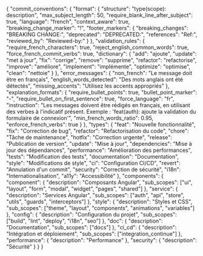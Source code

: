 {
"commit_conventions": {
"format": {
"structure": "type(scope): description",
"max_subject_length": 50,
"require_blank_line_after_subject": true,
"language": "french",
"context_aware": true,
"breaking_change_marker": "!",
"footer_markers": {
"breaking_changes": "BREAKING CHANGE:",
"deprecated": "DEPRECATED:",
"references": "Ref:",
"reviewed_by": "Reviewed-by:"
}
},
"validation_rules": {
"require_french_characters": true,
"reject_english_common_words": true,
"force_french_commit_verbs": true,
"dictionary": {
"add": "ajoute",
"update": "met à jour",
"fix": "corrige",
"remove": "supprime",
"refactor": "refactorise",
"improve": "améliore",
"implement": "implémente",
"optimize": "optimise",
"clean": "nettoie"
}
},
"error_messages": {
"non_french": "Le message doit être en français",
"english_words_detected": "Des mots anglais ont été détectés",
"missing_accents": "Utilisez les accents appropriés"
},
"explanation_formats": {
"require_bullet_points": true,
"bullet_point_marker": "-",
"require_bullet_on_first_sentence": true,
"force_language": "fr",
"instruction": "Les messages doivent être rédigés en français, en utilisant des verbes à l'indicatif présent. Exemple : 'feat(auth): ajoute la validation du formulaire de connexion'",
"min_french_words_ratio": 0.95,
"enforce_french_verbs": true
}
},
"types": {
"feat": "Nouvelle fonctionnalité",
"fix": "Correction de bug",
"refactor": "Refactorisation du code",
"chore": "Tâche de maintenance",
"hotfix": "Correction urgente",
"release": "Publication de version",
"update": "Mise à jour",
"dependencies": "Mise à jour des dépendances",
"performance": "Amélioration des performances",
"tests": "Modification des tests",
"documentation": "Documentation",
"style": "Modifications de style",
"ci": "Configuration CI/CD",
"revert": "Annulation d'un commit",
"security": "Correction de sécurité",
"i18n": "Internationalisation",
"a11y": "Accessibilité"
},
"components": {
"component": {
"description": "Composants Angular",
"sub_scopes": ["ui", "layout", "form", "modal", "widget", "pages", "shared"]
},
"service": {
"description": "Services Angular",
"sub_scopes": ["auth", "api", "store", "utils", "guards", "interceptors"]
},
"style": {
"description": "Styles et CSS",
"sub_scopes": ["theme", "layout", "components", "animations", "variables"]
},
"config": {
"description": "Configuration du projet",
"sub_scopes": ["build", "lint", "deploy", "i18n", "seo"]
},
"doc": {
"description": "Documentation",
"sub_scopes": ["docs"]
},
"ci_cd": {
"description": "Intégration et déploiement",
"sub_scopes": ["integration_continue"]
},
"performance": {
"description": "Performance"
},
"security": {
"description": "Sécurité"
}
}
}
